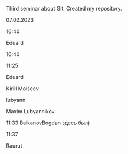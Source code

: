 Third seminar about Git. Created my repository.

07.02.2023



16:40

Eduard

16:40


11:25

Eduard

Kirill Moiseev

lubyann


Maxim Lubyannikov

11:33 BalkanovBogdan здесь был)

11:37

Raurut
